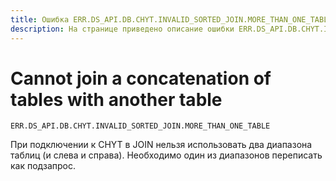 ```yaml
---
title: Ошибка ERR.DS_API.DB.CHYT.INVALID_SORTED_JOIN.MORE_THAN_ONE_TABLE
description: На странице приведено описание ошибки ERR.DS_API.DB.CHYT.INVALID_SORTED_JOIN.MORE_THAN_ONE_TABLE.
---
```


# Cannot join a concatenation of tables with another table

`ERR.DS_API.DB.CHYT.INVALID_SORTED_JOIN.MORE_THAN_ONE_TABLE`

При подключении к CHYT в JOIN нельзя использовать два диапазона таблиц
(и слева и справа). Необходимо один из диапазонов переписать как подзапрос.
